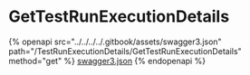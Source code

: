 # GetTestRunExecutionDetails

{% openapi src="../../../../.gitbook/assets/swagger3.json" path="/TestRunExecutionDetails/GetTestRunExecutionDetails" method="get" %}
[swagger3.json](../../../../.gitbook/assets/swagger3.json)
{% endopenapi %}
